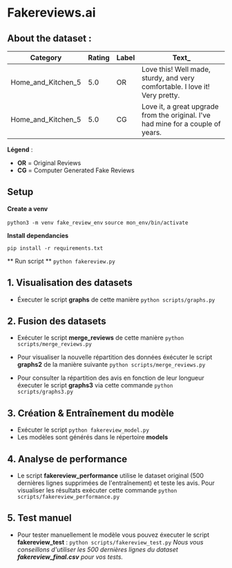 # Fakereviews.ai

## About the dataset : 

| Category             | Rating | Label | Text_ |
|----------------------|--------|-------|----------------------------------------------------------------------------------------------------------------|
| Home_and_Kitchen_5  | 5.0    | OR    | Love this! Well made, sturdy, and very comfortable. I love it! Very pretty.                                  |
| Home_and_Kitchen_5  | 5.0    | CG    | Love it, a great upgrade from the original. I've had mine for a couple of years.                             |

**Légend** :  
- **OR** = Original Reviews  
- **CG** = Computer Generated Fake Reviews  


## Setup 

**Create a venv**

``python3 -m venv fake_review_env``
``source mon_env/bin/activate``

**Install dependancies**

``pip install -r requirements.txt``

** Run script **
``python fakereview.py``

## 1. Visualisation des datasets

- Éxecuter le script **graphs** de cette manière `python scripts/graphs.py`

## 2. Fusion des datasets 

- Exécuter le script **merge_reviews** de cette manière  `python scripts/merge_reviews.py`

- Pour visualiser la nouvelle répartition des données éxécuter le script **graphs2** de la manière suivante `python scripts/merge_reviews.py`

- Pour consulter la répartition des avis en fonction de leur longueur éxecuter le script **graphs3** via cette commande `python scripts/graphs3.py`


## 3. Création & Entraînement du modèle

- Exécuter le script `python fakereview_model.py`
- Les modèles sont générés dans le répertoire **models**

## 4. Analyse de performance 

- Le script **fakereview_performance** utilise le dataset original (500 dernières lignes supprimées de l'entraînement) et teste les avis.
Pour visualiser les résultats exécuter cette commande `python scripts/fakereview_performance.py`



## 5. Test manuel
- Pour tester manuellement le modèle vous pouvez éxecuter le script **fakereview_test** : `python scripts/fakereview_test.py`
*Nous vous conseillons d'utiliser les 500 dernières lignes du dataset **fakereview_final.csv** pour vos tests.*







